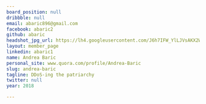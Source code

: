 ```yaml
---
board_position: null
dribbble: null
email: abaric896@gmail.com
facebook: abaric2
github: abaric
headshot_jpg_url: https://lh4.googleusercontent.com/J6h7IFW_YlLJVsAKX2WVyo--bM3eAscmq-78Wx5Nq94u4CpxIlnG0E7r_LLURRJAh49dnDv4VSdnH4M=w2880-h1678
layout: member_page
linkedin: abaric1
name: Andrea Baric
personal_site: www.quora.com/profile/Andrea-Baric
slug: andrea-baric
tagline: DDoS-ing the patriarchy
twitter: null
year: 2018

---
```

